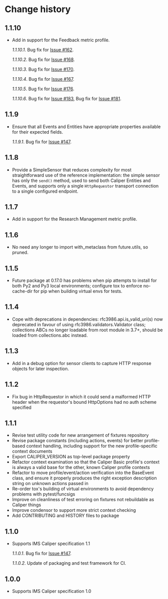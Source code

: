 # Change history


## 1.1.10

- Add in support for the Feedback metric profile.

  *1.1.10.1*. Bug fix for [Issue #162](https://github.com/IMSGlobal/caliper-python/issues/162).

  *1.1.10.2*. Bug fix for [Issue #168](https://github.com/IMSGlobal/caliper-python/issues/168).

  *1.1.10.3*. Bug fix for [Issue #170](https://github.com/IMSGlobal/caliper-python/issues/170).

  *1.1.10.4*. Bug fix for [Issue #167](https://github.com/IMSGlobal/caliper-python/issues/167).

  *1.1.10.5*. Bug fix for [Issue #176](https://github.com/IMSGlobal/caliper-python/issues/176).

  *1.1.10.6*. Bug fix for [Issue #183](https://github.com/IMSGlobal/caliper-python/issues/183),
              Bug fix for [Issue #181](https://github.com/IMSGlobal/caliper-python/issues/181).


## 1.1.9

- Ensure that all Events and Entities have appropriate properties available for
  their expected fields.

  *1.1.9.1*. Bug fix for [Issue #147](https://github.com/IMSGlobal/caliper-python/issues/147).


## 1.1.8

- Provide a SimpleSensor that reduces complexity for most straightforward use
  of the reference implementation: the simple sensor has only the `send()`
  method, used to send both Caliper Entities and Events, and supports only a
  single `HttpRequestor` transport connection to a single configured endpoint.


## 1.1.7

- Add in support for the Research Management metric profile.


## 1.1.6

- No need any longer to import with_metaclass from future.utils, so pruned.


## 1.1.5

- Future package at 0.17.0 has problems when pip attempts to install for both
  Py2 and Py3 local environments; configure tox to enforce no-cache-dir for pip
  when building virtual envs for tests.


## 1.1.4

- Cope with deprecations in dependencies: rfc3986.api.is_valid_uri(s) now
  deprecated in favour of using rfc3986.validators.Validator class; collections
  ABCs no longer loadable from root module in 3.7+, should be loaded from
  collections.abc instead.


## 1.1.3

- Add in a debug option for sensor clients to capture HTTP response objects for
  later inspection.


## 1.1.2

- Fix bug in HttpRequestor in which it could send a malformed HTTP header when
  the requestor's bound HttpOptions had no auth scheme specified


## 1.1.1

- Revise test utility code for new arrangement of fixtures repository
- Revise package constants (including actions, events) for better profile-based
  context handling, including support for the new profile-specific context
  documents
- Export CALIPER_VERSION as top-level package property
- Refactor context examination so that the Caliper Basic profile's context is
  always a valid base for the other, known Caliper profile contexts
- Refactor to move profile/event/action verification into the BaseEvent class,
  and ensure it properly produces the right exception description string on
  unknown actions passed in
- Re-order tox's building of virtual environments to avoid dependency problems
  with pytest/funcsigs
- Improve on cleanliness of test erroring on fixtures not rebuildable as
  Caliper things
- Improve condensor to support more strict context checking
- Add CONTRIBUTING and HISTORY files to package


## 1.1.0

- Supports IMS Caliper specification 1.1

  *1.1.0.1*. Bug fix for [Issue #147](https://github.com/IMSGlobal/caliper-python/issues/147>).

  *1.1.0.2*. Update of packaging and test framework for CI.


## 1.0.0

- Supports IMS Caliper specification 1.0
